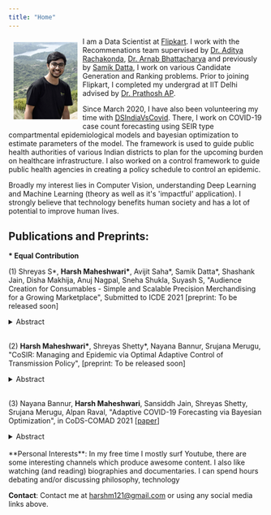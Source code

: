 ```yaml
---
title: "Home"
---
```


<head>
  <!-- Global site tag (gtag.js) - Google Analytics -->
<script async src="https://www.googletagmanager.com/gtag/js?id=G-2QHSF0Q5FG"></script>
<script>
  window.dataLayer = window.dataLayer || [];
  function gtag(){dataLayer.push(arguments);}
  gtag('js', new Date());

  gtag('config', 'G-2QHSF0Q5FG');
</script>
</head>


<img style="float:left;padding:10px;"
src="./images/personal-photo.png" alt="profile picture" width="25%">
I am a Data Scientist at [Flipkart](https://www.flipkart.com/). I work with the Recommenations team supervised by [Dr. Aditya Rachakonda](https://in.linkedin.com/in/adityarachakonda), [Dr. Arnab Bhattacharya](https://www.linkedin.com/in/arnab-bhattacharya-26383573) and previously by [Samik Datta](https://www.linkedin.com/in/samik-datta-7b2a927a/), I work on various Candidate Generation and Ranking problems. Prior to joining Flipkart, I completed my undergrad at IIT Delhi advised by [Dr. Prathosh AP](https://sites.google.com/view/prathosh). 


Since March 2020, I have also been volunteering my time with [DSIndiaVsCovid](http://dsindiavscovid.org/). There, I work on COVID-19 case count forecasting using SEIR type compartmental epidemiological models and bayesian optimization to estimate parameters of the model. The framework is used to guide public health authorities of various Indian districts to plan for the upcoming burden on healthcare infrastructure. I also worked on a control framework to guide public health agencies in creating a policy schedule to control an epidemic.


Broadly my interest lies in Computer Vision, understanding Deep Learning and Machine Learning (theory as well as it's 'impactful' application). I strongly believe that technology benefits human society and has a lot of potential to improve human lives.


## **Publications and Preprints**:

**\* Equal Contribution** 

(1) Shreyas S\*, **Harsh Maheshwari\***, Avijit Saha\*, Samik Datta\*, Shashank Jain, Disha Makhija, Anuj Nagpal, Sneha Shukla, Suyash S, "Audience Creation for Consumables - Simple and Scalable Precision Merchandising for a Growing Marketplace", Submitted to ICDE 2021 [preprint: To be released soon]
<details><summary>Abstract</summary>
<div>
<p> 
<i>To be released soon</i>
</p>
</div>
</details>
<br>

(2) **Harsh Maheshwari\***, Shreyas Shetty\*, Nayana Bannur, Srujana Merugu, "CoSIR: Managing and Epidemic via Optimal Adaptive Control of Transmission Policy", [preprint: To be released soon]
<details><summary>Abstract</summary>
<div>
<p> 
<i>To be released soon</i>
</p>
</div>
</details>
<br>

(3) Nayana Bannur, **Harsh Maheshwari**, Sansiddh Jain, Shreyas Shetty, Srujana Merugu, Alpan Raval, "Adaptive COVID-19 Forecasting via Bayesian Optimization", in CoDS-COMAD 2021 \[[paper](https://doi.org/10.1101/2020.10.19.20215293)\]
<details><summary>Abstract</summary>
<div>
<p style="background-color:black;"> 
<i>Accurate forecasts of infections for localized regions are valuable for policy making and medical capacity planning. Existing compartmental and agent-based models for epidemiological forecasting employ static parameter choices and cannot be readily contextualized, while adaptive solutions focus primarily on the reproduction number. In the current work, we propose a novel model-agnostic Bayesian optimization approach for learning model parameters from observed data that generalizes to multiple application-specific fidelity criteria. Empirical results demonstrate the efficacy of the proposed approach with SEIR-like compartmental models on COVID-19 case forecasting tasks. A city-level forecasting system based on this approach is being used for COVID-19 response in a few highly impacted Indian cities.</i>
</p>
</div>
</details>

<br>
**Personal Interests**: In my free time I mostly surf Youtube, there are some interesting channels which produce awesome content. I also like watching (and reading) biographies and documentaries. I can spend hours debating and/or discussing philosophy, technology



**Contact**: Contact me at [harshm121@gmail.com](mailto:harshm121@gmail.com) or using any social media links above. 


